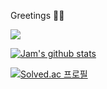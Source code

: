 Greetings 🙋‍♂️

<a href="https://rust-kr.org/">
  <img src="https://img.shields.io/badge/Rust-FFFFFF?style=flat&logo=Rust&logoColor=white"/>
</a>

[![Jam's github stats](https://github-readme-stats.vercel.app/api?username=datactor)](https://github.com/anuraghazra/github-readme-stats)


[![Solved.ac
프로필](http://mazassumnida.wtf/api/v2/generate_badge?boj=jaemina)](https://solved.ac/jaemina)

<!---
datactor/datactor is a ✨ special ✨ repository because its `README.md` (this file) appears on your GitHub profile.
You can click the Preview link to take a look at your changes.
--->

